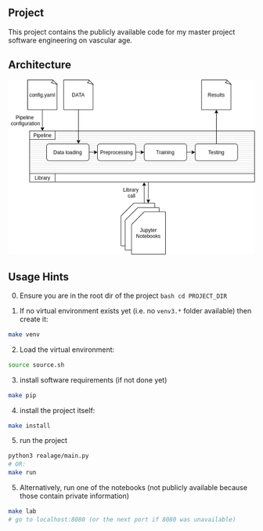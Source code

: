 
## Project

This project contains the publicly available code for my master project software engineering on vascular age.


## Architecture

![Architecture](docs/source_code_thesis.png "This project can both be used in a batch processor and in a library")


## Usage Hints

0. Ensure you are in the root dir of the project
``bash
cd PROJECT_DIR
``

1. If no virtual environment exists yet (i.e. no `venv3.*` folder available) then create it:
```bash
make venv
```
2. Load the virtual environment:
```bash
source source.sh
```

3. install software requirements (if not done yet)
```bash
make pip
```

4. install the project itself:
```bash
make install
```

5. run the project 
```bash
python3 realage/main.py
# OR:
make run
```

5. Alternatively, run one of the notebooks (not publicly available because those contain private information)
```bash
make lab
# go to localhost:8080 (or the next port if 8080 was unavailable)
```






